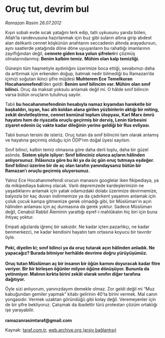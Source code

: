 # Oruç tut, devrim bul

*Ramazan Rasim 26.07.2012*

<div class="yazi"><p>Kışın sobalı evde sıcak yatağını terk edip, tatlı uykusunu yarıda bölen, Allah’la randevusuna hazırlanmak için buz gibi suların altına girip abdest alan delikanlı cennet köşkünün anahtarını seccadenin altında arayadursun, aynı saatlerde yatağında döne döne uyuyanların bu rahatlığı imanlarının zayıflığından değil, <b>cennete giden kısa yolun şifreleri</b>ni çözmüş olmalarındanmış: <b>Benim kalbim temiz. Mühim olan kalp temizliği.</b> </p>
<p>Güneşin tüm haşmetiyle aydınlığını üzerimize boca ettiği, sevabımızı daha da arttırmak için erkenden doğup, batmak nedir bilmediği bu Ramazan’da içimizi soğutan ikinci şifre müjdesi <b>Muhterem Ece Temelkuran Hocahanımefendi</b>’den geldi: <b>Benim sınıf bilincim var. Mühim olan sınıf bilinci.</b> Oruç da maksat yoksulu anlamak değil mi. O hâlde sınıf bilincin varsa bütün oruçların tutulmuş sayılır. </p>
<p>Tabii <b>bu hocahanımefendinin hesabıyla namaz kıyamdan hareketle bir başkaldırı, isyan, hac altı koldan alana girilen yüzbinlerin aktığı bir miting, zekât devletleştirme, cennet komünal toplum ütopyası, Karl Marx ömrü hayatını hem de riyazatla oruçlu geçirmiş bir derviş, Lenin türbesini ziyaret edenin üç vakte kadar dileğinin yerine geldiği bir Rus evliyası</b>. </p>
<p>Tabii bunun tersini de isteriz. Oruç tutan da sınıf bilincini tam olarak anlamış ve hayatına geçirmiş olduğu için ÖDP’nin doğal üyesi sayılsın.</p>
<p>Sınıf bilinci, kalbin temiz olmasına göre daha derli toplu, daha bir güzel aslında. <b>Sistem şöyle işliyor: Sınıf bilinciniz olunca açların hâlinden anlıyorsunuz. İhlâsınıza göre bu iki ya da üç gün oruç tutmaya eşdeğer. Sınıf bilinci üzerine bir de aç olan tarafın yanındaysanız bütün bir Ramazan’ı oruçlu geçirmiş oluyorsunuz.</b> </p>
<p>Yalnız Ece Hocahanımefendi orucun manasını googlelar iken fikipediaya, ya da mikipediaya bakmış olacak. Vanlı depremzede kardeşlerimizin ne yaşadıklarını anlamak için yatak odamızdaki dolabı üzerimize devirmemize, balyozla bir kaç duvarı indirmemize ya da çadırkent yaşamını anlamak için çoluk çocuk kampa gitmemize gerek olmadığı gibi, bir Müslüman’ın açın hâlinden anlaması için aç durmasına da gerek yoktur. Sadece Müslüman değil, Cenabül Rabbil Âleminin yarattığı eşref-i mahlûkatın hiç biri için buna ihtiyaç yoktur. </p>
<p>Empati ağızlarda iğrenç bir sakızdır. Ne kadar içten pazarlıkçı, ne kadar benmerkezci, ne kadar kendisini hayatın tam ortasına koyucu bir tavırdır öyle.<br/><br/><b>Peki, diyelim ki; sınıf bilinci ya da oruç tutarak açın hâlinden anladık. Ne yapacağız? Burada bitmiyor herhâlde devrime doğru yürüyüşümüz.<br/><br/></b><b>Oruç tutan Müslüman aç bir insanın bir öğün karnını doyuracak kadar fitre veriyor. Bir bir birleşen öğünler milyon öğüne dönüşüyor. Bununla da yetinmiyor. Malının kırkta birini zekât olarak sınıfın diğer tarafına dağıtıyor.</b> </p>
<p>Öyle sizi anlıyorum, yanınızdayım demekle olmaz. Zor geldi değil mi “Muz kabuğundan gemiler yapmak” kitabı gelirinin 40’ta birini vermek. Mal canın yongasıdır. Vermek uzaktan göründüğü gibi kolay değil. Veremeyenler için de bir şifre bekliyoruz. Çalışmak da ibadettir türü protestan çözüm ortaklığı işe yarayabilir.<br/><br/><b>ramazanrasimtaraf@gmail.com</b></p>
</div>

Kaynak: [taraf.com.tr](http://www.taraf.com.tr/ramazan-rasim/makale-oruc-tut-devrim-bul.htm), [web.archive.org (arşiv bağlantısı)](http://web.archive.org/web/20130624185828/http://www.taraf.com.tr/ramazan-rasim/makale-oruc-tut-devrim-bul.htm)
